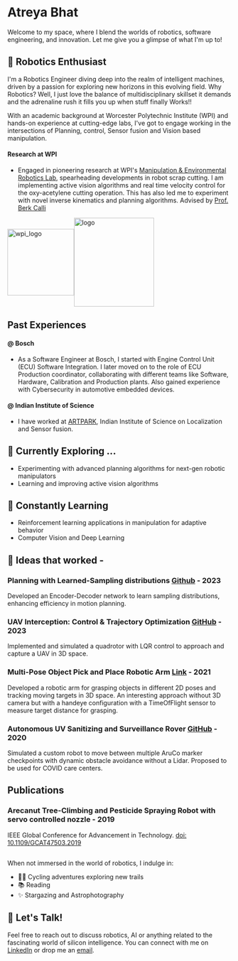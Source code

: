 # Atreya Bhat

Welcome to my space, where I blend the worlds of robotics, software engineering, and innovation. Let me give you a glimpse of what I'm up to!

## 🤖 Robotics Enthusiast
I'm a Robotics Engineer diving deep into the realm of intelligent machines, driven by a passion for exploring new horizons in this evolving field. 
Why Robotics? Well, I just love the balance of multidisciplinary skillset it demands and the adrenaline rush it fills you up when stuff finally Works!! 

With an academic background at Worcester Polytechnic Institute (WPI) and hands-on experience at cutting-edge labs, I've got to engage working in the intersections of Planning, control, Sensor fusion and Vision based manipulation. 


#### Research at WPI
- Engaged in pioneering research at WPI's [Manipulation & Environmental Robotics Lab](https://wp.wpi.edu/merlab/), spearheading developments in robot scrap cutting. I am implementing active vision algorithms and real time velocity control for the oxy-acetylene cutting operation. This has also led me to experiment with novel inverse kinematics and planning algorithms. Advised by [Prof. Berk Calli](https://berkcalli.com/)

<div style="display: flex; align-items: center;">
    <img src="https://github.com/atreyabhat/atreyabhat/assets/39030188/84eaa637-7ad7-44d2-b5a1-2a8ef7f178bb" alt="wpi_logo" width="150" height="150">
    <img src="https://github.com/atreyabhat/atreyabhat/assets/39030188/25a2d719-cf2f-44d3-918d-88bae1bf82b4" alt="logo" width="180" height="200">
</div>


## Past Experiences 

#### @ Bosch
- As a Software Engineer at Bosch, I started with Engine Control Unit (ECU) Software Integration. I later moved on to the role of ECU Production coordinator, collaborating with different teams like Software, Hardware, Calibration and Production plants. Also gained experience with Cybersecurity in automotive embedded devices.

#### @ Indian Institute of Science
- I have worked at [ARTPARK](https://artpark.in/), Indian Institute of Science on Localization and Sensor fusion.

## 🔭 Currently Exploring ...
- Experimenting with advanced planning algorithms for next-gen robotic manipulators
- Learning and improving active vision algorithms


## 🌱 Constantly Learning
- Reinforcement learning applications in manipulation for adaptive behavior
- Computer Vision and Deep Learning


## 🔬 Ideas that worked - 

### Planning with Learned-Sampling distributions [Github](https://github.com/atreyabhat/LearnedSampling_CVAE/tree/main) - 2023
Developed an Encoder-Decoder network to learn sampling distributions, enhancing efficiency in motion planning.

### UAV Interception: Control & Trajectory Optimization [GitHub](https://github.com/atreyabhat/UAV-Interception) - 2023
Implemented and simulated a quadrotor with LQR control to approach and capture a UAV in 3D space. 

### Multi-Pose Object Pick and Place Robotic Arm [Link](https://drive.google.com/file/d/1LRGVmkzXYezZlSfqbuO5ebVDnbXRpKTM/view?usp=sharing) - 2021
Developed a robotic arm for grasping objects in different 2D poses and tracking moving targets in 3D space. An interesting approach without 3D camera but with a handeye configuration with a TimeOfFlight sensor to measure target distance for grasping. 

### Autonomous UV Sanitizing and Surveillance Rover [GitHub](https://github.com/atreyabhat/Aruco-Detector-and-Follower/tree/main) - 2020
Simulated a custom robot to move between multiple AruCo marker checkpoints with dynamic obstacle avoidance without a Lidar. Proposed to be used for COVID care centers.


## Publications

### Arecanut Tree-Climbing and Pesticide Spraying Robot with servo controlled nozzle - 2019
IEEE Global Conference for Advancement in Technology. [doi: 10.1109/GCAT47503.2019](https://doi.org/10.1109/GCAT47503.2019.8978452)

##

When not immersed in the world of robotics, I indulge in:
- 🚴‍♂️ Cycling adventures exploring new trails
- 📚 Reading
- ✨ Stargazing and Astrophotography

## 💬 Let's Talk!
Feel free to reach out to discuss robotics, AI or anything related to the fascinating world of silicon intelligence. 
You can connect with me on [LinkedIn](https://linkedin.com/in/atreya-bhat) or drop me an [email](mailto:agbhat@wpi.edu).

<!-- Feel free to add more sections, projects, or details as per your liking! -->

